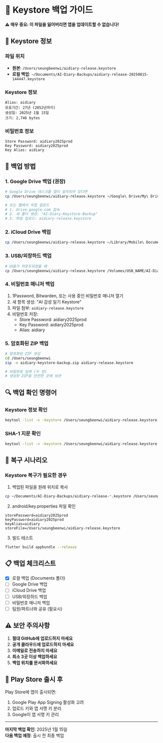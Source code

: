 # 🔐 Keystore 백업 가이드

**⚠️ 매우 중요: 이 파일을 잃어버리면 앱을 업데이트할 수 없습니다!**

## 📍 Keystore 정보

### 파일 위치
- **원본**: `/Users/seungbeenwi/aidiary-release.keystore`
- **로컬 백업**: `~/Documents/AI-Diary-Backups/aidiary-release-20250815-144447.keystore`

### Keystore 정보
```
Alias: aidiary
유효기간: 27년 (2052년까지)
생성일: 2025년 1월 15일
크기: 2,746 bytes
```

### 비밀번호 정보
```
Store Password: aidiary2025prod
Key Password: aidiary2025prod
Key Alias: aidiary
```

## 🔄 백업 방법

### 1. Google Drive 백업 (권장)
```bash
# Google Drive 데스크톱 앱이 설치되어 있다면
cp /Users/seungbeenwi/aidiary-release.keystore ~/Google\ Drive/My\ Drive/AI-Diary-Backup/

# 또는 웹에서 직접 업로드
# 1. drive.google.com 접속
# 2. 새 폴더 생성: "AI-Diary-Keystore-Backup"
# 3. 파일 업로드: aidiary-release.keystore
```

### 2. iCloud Drive 백업
```bash
cp /Users/seungbeenwi/aidiary-release.keystore ~/Library/Mobile\ Documents/com~apple~CloudDocs/AI-Diary-Backup/
```

### 3. USB/외장하드 백업
```bash
# USB가 마운트되었을 때
cp /Users/seungbeenwi/aidiary-release.keystore /Volumes/USB_NAME/AI-Diary-Backup/
```

### 4. 비밀번호 매니저 백업
1. 1Password, Bitwarden, 또는 사용 중인 비밀번호 매니저 열기
2. 새 항목 생성: "AI 감성 일기 Keystore"
3. 파일 첨부: `aidiary-release.keystore`
4. 비밀번호 저장:
   - Store Password: aidiary2025prod
   - Key Password: aidiary2025prod
   - Alias: aidiary

### 5. 암호화된 ZIP 백업
```bash
# 암호화된 ZIP 생성
cd /Users/seungbeenwi
zip -e aidiary-keystore-backup.zip aidiary-release.keystore

# 비밀번호 입력 (두 번)
# 생성된 ZIP을 안전한 곳에 보관
```

## 🔍 백업 확인 명령어

### Keystore 정보 확인
```bash
keytool -list -v -keystore /Users/seungbeenwi/aidiary-release.keystore -storepass aidiary2025prod
```

### SHA-1 지문 확인
```bash
keytool -list -v -keystore /Users/seungbeenwi/aidiary-release.keystore -alias aidiary -storepass aidiary2025prod | grep SHA1
```

## 🚨 복구 시나리오

### Keystore 복구가 필요한 경우
1. 백업된 파일을 원래 위치로 복사
```bash
cp ~/Documents/AI-Diary-Backups/aidiary-release-*.keystore /Users/seungbeenwi/aidiary-release.keystore
```

2. android/key.properties 파일 확인
```properties
storePassword=aidiary2025prod
keyPassword=aidiary2025prod
keyAlias=aidiary
storeFile=/Users/seungbeenwi/aidiary-release.keystore
```

3. 빌드 테스트
```bash
flutter build appbundle --release
```

## 📋 백업 체크리스트

- [x] 로컬 백업 (Documents 폴더)
- [ ] Google Drive 백업
- [ ] iCloud Drive 백업
- [ ] USB/외장하드 백업
- [ ] 비밀번호 매니저 백업
- [ ] 팀원/파트너와 공유 (필요시)

## ⚠️ 보안 주의사항

1. **절대 GitHub에 업로드하지 마세요**
2. **공개 클라우드에 업로드하지 마세요**
3. **이메일로 전송하지 마세요**
4. **최소 3곳 이상 백업하세요**
5. **백업 위치를 문서화하세요**

## 📱 Play Store 출시 후

Play Store에 앱이 출시되면:
1. Google Play App Signing 활성화 고려
2. 업로드 키와 앱 서명 키 분리
3. Google이 앱 서명 키 관리

---

**마지막 백업 확인**: 2025년 1월 15일  
**다음 백업 예정**: 출시 전 최종 백업